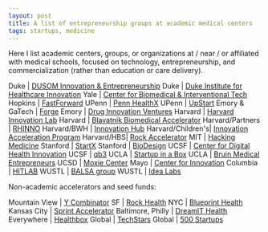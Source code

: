 ```yaml
---
layout: post
title: A list of entrepreneurship groups at academic medical centers
tags: startups, medicine
---
```


Here I list academic centers, groups, or organizations at / near / or affiliated with medical schools, focused on technology, entrepreneurship, and commercialization (rather than education or care delivery).

Duke | [DUSOM Innovation & Entrepreneurship](http://sites.duke.edu/dusomie/)
Duke | [Duke Institute for Healthcare Innovation](http://www.dihi.org/)
Yale | [Center for Biomedical & Interventional Tech](http://medicine.yale.edu/cbit/)
Hopkins | [FastForward](http://engineering.jhu.edu/fastforward/)
UPenn | [Penn HealthX](http://pennhealthx.com/)
UPenn | [UpStart](http://pci.upenn.edu/upstart/)
Emory & GaTech | [Forge](http://forgehealth.org)
Emory | [Drug Innovation Ventures](http://driveinnovations.org/)
Harvard | [Harvard Innovation Lab](https://i-lab.harvard.edu/)
Harvard | [Blavatnik Biomedical Accelerator](http://otd.harvard.edu/accelerators/blavatnik-biomedical-accelerator/)
Harvard/Partners | [RHINNO](http://rhinno.partners.org/)
Harvard/BWH | [Innovation Hub](http://disruptingmedicine.org/)
Harvard/Children's| [Innovation Acceleration Program](http://www.childrenshospital.org/research-and-innovation/innovation/iap)
Harvard/HBS| [Rock Accelerator](http://www.hbs.edu/entrepreneurship/mbacurriculum/rock-accelerator.html)
MIT | [Hacking Medicine](http://hackingmedicine.mit.edu/)
Stanford | [StartX](startx.stanford.edu)
Stanford | [BioDesign](http://biodesign.stanford.edu/bdn/index.jsp)
UCSF | [Center for Digital Health Innovation](http://centerfordigitalhealthinnovation.org/)
UCSF | [qb3](http://qb3.org/)
UCLA | [Startup in a Box](http://oip.ucla.edu/ucla-startup-box)
UCLA | [Bruin Medical Entrepreneurs](http://uclabme.squarespace.com/)
UCSD | [Moxie Center](http://www.jacobsschool.ucsd.edu/moxiecenter/)
Mayo | [Center for Innovation](http://www.mayo.edu/center-for-innovation/)
Columbia | [HITLAB](http://www.hitlab.org/)
WUSTL | [BALSA group](http://www.thebalsagroup.org/)
WUSTL | [Idea Labs](http://ideas.wustl.edu/about-us.html)

Non-academic accelerators and seed funds:

Mountain View | [Y Combinator](http://www.ycombinator.com/)
SF | [Rock Health](http://rockhealth.com/)
NYC | [Blueprint Health](http://www.blueprinthealth.org/)
Kansas City | [Sprint Accelerator](http://sprintaccel.com/)
Baltimore, Philly | [DreamIT Health](http://www.dreamithealth.com/)
Everywhere | [Healthbox](https://www.healthbox.com/)
Global | [TechStars](http://www.techstars.com/)
Global | [500 Startups](http://500.co/)
